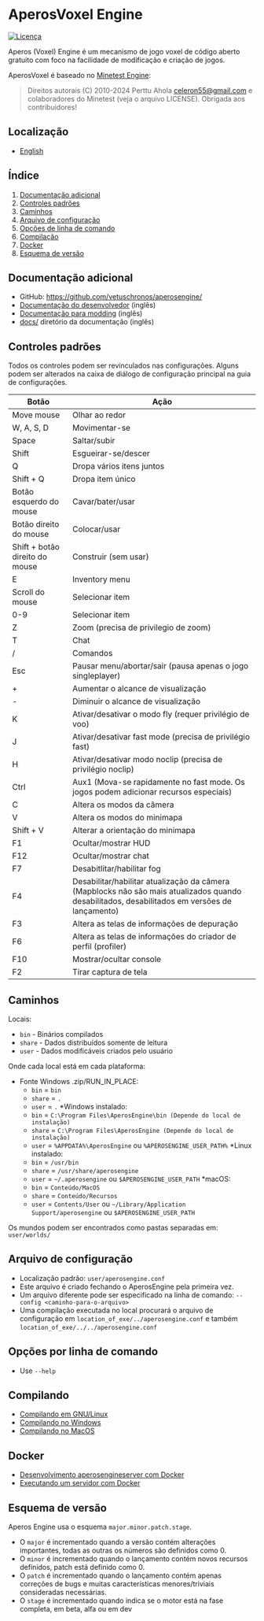 AperosVoxel Engine
==================

[![Licença](https://img.shields.io/badge/license-LGPLv2.1%2B-blue.svg)](https://www.gnu.org/licenses/old-licenses/lgpl-2.1.pt-br.html)

Aperos (Voxel) Engine é um mecanismo de jogo voxel de código aberto gratuito com foco na facilidade de modificação 
e criação de jogos.

AperosVoxel é baseado no [Minetest Engine](https://aperosvoxel.domain):

> Direitos autorais (C) 2010-2024 Perttu Ahola <celeron55@gmail.com>
e colaboradores do Minetest (veja o arquivo LICENSE). 
Obrigada aos contribuidores!

Localização
-----------
* [English](../en/)

Índice
------

1. [Documentação adicional](#documentação-adicional)
2. [Controles padrões](#controles-padrões)
3. [Caminhos](#caminhos)
4. [Arquivo de configuração](#arquivo-de-configuração)
5. [Opções de linha de comando](#opções-por-linha-de-comando)
6. [Compilação](#compilação)
7. [Docker](#docker)
8. [Esquema de versão](#esquema-de-versão)


Documentação adicional
----------------------
- GitHub: https://github.com/vetuschronos/aperosengine/
- [Documentação do desenvolvedor](../en/engine/developing/) (inglês)
- [Documentação para modding](../en/modding/) (inglês)
- [docs/](../en/) diretório da documentação (inglês)

Controles padrões
-----------------
Todos os controles podem ser revinculados nas configurações.
Alguns podem ser alterados na caixa de diálogo de configuração principal na guia de configurações.

| Botão                         | Ação                                                           |
|-------------------------------|----------------------------------------------------------------|
| Move mouse                    | Olhar ao redor                                                 |
| W, A, S, D                    | Movimentar-se                                                  |
| Space                         | Saltar/subir                                                   |
| Shift                         | Esgueirar-se/descer                                            |
| Q                             | Dropa vários itens juntos                                      |
| Shift + Q                     | Dropa item único                                               |
| Botão esquerdo do mouse       | Cavar/bater/usar                                               |
| Botão direito do mouse        | Colocar/usar                                                   |
| Shift + botão direito do mouse| Construir (sem usar)                                           |
| E                             | Inventory menu                                                 |
| Scroll do mouse               | Selecionar item                                                |
| 0-9                           | Selecionar item                                                |
| Z                             | Zoom (precisa de privilegio de zoom)                           |
| T                             | Chat                                                           |
| /                             | Comandos                                                       |
| Esc                           | Pausar menu/abortar/sair (pausa apenas o jogo singleplayer)    |
| +                             | Aumentar o alcance de visualização                             |
| -                             | Diminuir o alcance de visualização                             |
| K                             | Ativar/desativar o modo fly (requer privilégio de voo)         |
| J                             | Ativar/desativar fast mode (precisa de privilégio fast)        |
| H                             | Ativar/desativar modo noclip (precisa de privilégio noclip)    |
| Ctrl                          | Aux1 (Mova-se rapidamente no fast mode. Os jogos podem adicionar recursos especiais)  |
| C                             | Altera os modos da câmera                                      |
| V                             | Altera os modos do minimapa                                    |
| Shift + V                     | Alterar a orientação do minimapa                               |
| F1                            | Ocultar/mostrar HUD                                            |
| F12                           | Ocultar/mostrar chat                                           |
| F7                            | Desabitlitar/habilitar fog                                     |
| F4                            | Desabilitar/habilitar atualização da câmera (Mapblocks não são mais atualizados quando desabilitados, desabilitados em versões de lançamento)                                                                                      |
| F3                            | Altera as telas de informações de depuração                    |
| F6                            | Altera as telas de informações do criador de perfil (profiler) |
| F10                           | Mostrar/ocultar console                                        |
| F2                            | Tirar captura de tela

Caminhos
--------
Locais:

* `bin` - Binários compilados
* `share` - Dados distribuídos somente de leitura
* `user` - Dados modificáveis ​​criados pelo usuário

Onde cada local está em cada plataforma:

* Fonte Windows .zip/RUN_IN_PLACE:
    * `bin` = `bin`
    * `share` = `.`
    * `user` = `.`
*Windows instalado:
    * `bin` = `C:\Program Files\AperosEngine\bin (Depende do local de instalação)`
    * `share` = `C:\Program Files\AperosEngine (Depende do local de instalação)`
    * `user` = `%APPDATA%\AperosEngine` ou `%APEROSENGINE_USER_PATH%`
*Linux instalado:
    * `bin` = `/usr/bin`
    * `share` = `/usr/share/aperosengine`
    * `user` = `~/.aperosengine` ou `$APEROSENGINE_USER_PATH`
*macOS:
    * `bin` = `Conteúdo/MacOS`
    * `share` = `Conteúdo/Recursos`
    * `user` = `Contents/User` ou `~/Library/Application Support/aperosengine` ou `$APEROSENGINE_USER_PATH`

Os mundos podem ser encontrados como pastas separadas em: `user/worlds/`

Arquivo de configuração
-----------------------
- Localização padrão:
    `user/aperosengine.conf`
- Este arquivo é criado fechando o AperosEngine pela primeira vez.
- Um arquivo diferente pode ser especificado na linha de comando:
    `--config <caminho-para-o-arquivo>`
- Uma compilação executada no local procurará o arquivo de configuração em
    `location_of_exe/../aperosengine.conf` e também `location_of_exe/../../aperosengine.conf`

Opções por linha de comando
---------------------------
- Use `--help`

Compilando
----------

- [Compilando em GNU/Linux](../en/engine/compiling/linux.md)
- [Compilando no Windows](../en/engine/compiling/windows.md)
- [Compilando no MacOS](../en/engine/compiling/macos.md)

Docker
------

- [Desenvolvimento aperosengineserver com Docker](../en/engine/developing/docker.md)
- [Executando um servidor com Docker](../en/engine/docker_server.md)

Esquema de versão
-----------------
Aperos Engine usa o esquema `major.minor.patch.stage`.

- O `major` é incrementado quando a versão contém alterações importantes, todas as outras
os números são definidos como 0.
- O `minor` é incrementado quando o lançamento contém novos recursos definidos,
patch está definido como 0.
- O `patch` é incrementado quando o lançamento contém apenas correções de bugs e muitas
características menores/triviais consideradas necessárias.
- O `stage` é incrementado quando indica se o motor está na fase completa, em beta, alfa ou em dev